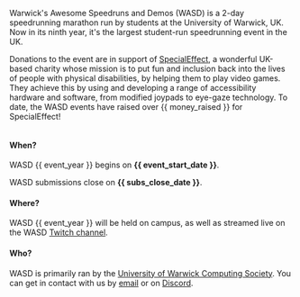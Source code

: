 
<div markdown="1" class="column is-6">
<div markdown="1" class="content backing">

Warwick's Awesome Speedruns and Demos (WASD) is a 2-day speedrunning marathon run by students at the University of Warwick, UK. Now in its ninth year, it's the largest student-run speedrunning event in the UK.

Donations to the event are in support of [SpecialEffect](https://specialeffect.org.uk/), a wonderful UK-based charity whose mission is to put fun and inclusion back into the lives of people with physical disabilities, by helping them to play video games. They achieve this by using and developing a range of accessibility hardware and software, from modified joypads to eye-gaze technology. To date, the WASD events have raised over {{ money_raised }} for SpecialEffect!

</div>
</div>

<div markdown="1" class="column is-6">
<div markdown="1" class="content backing">

<h4 class="title is-size-4">When?</h4>

WASD {{ event_year }} begins on **{{ event_start_date }}**.

WASD submissions close on **{{ subs_close_date }}**.

<h4 class="title is-size-4">Where?</h4>

WASD {{ event_year }} will be held on campus, as well as streamed live on the WASD [Twitch channel](https://warwickspeed.run/twitch).

<h4 class="title is-size-4">Who?</h4>

WASD is primarily ran by the [University of Warwick Computing Society](https://uwcs.co.uk). You can get in contact with us by [email](mailto:contact@warwickspeed.run) or on [Discord](/discord).

</div>
</div>